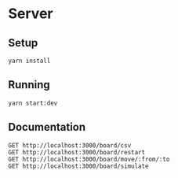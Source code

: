 # Server

## Setup

```
yarn install
```

## Running

```
yarn start:dev
```

## Documentation

```
GET http://localhost:3000/board/csv
GET http://localhost:3000/board/restart
GET http://localhost:3000/board/move/:from/:to
GET http://localhost:3000/board/simulate
```
